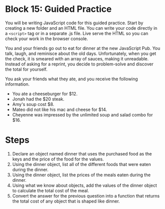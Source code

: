 # Block 15: Guided Practice

You will be writing JavaScript code for this guided practice. Start by creating a new folder and an HTML file. You can write your code directly in a `<script>` tag or in a separate .js file. Live serve the HTML so you can check your work in the browser console. 

You and your friends go out to eat for dinner at the new JavaScript Pub. You talk, laugh, and reminisce about the old days. Unfortunately, when you get the check, it is smeared with an array of sauces, making it unreadable. Instead of asking for a reprint, you decide to problem-solve and discover the total for yourself.

You ask your friends what they ate, and you receive the following information.

* You ate a cheeseburger for $12.
* Jonah had the $20 steak.
* Amy's soup cost $8.
* Mateo did not like his mac and cheese for $14.
* Cheyenne was impressed by the unlimited soup and salad combo for $16.

# Steps 
1. Declare an object named dinner that uses the purchased food as the keys and the price of the food for the values.
2. Using the dinner object, list all of the different foods that were eaten during the dinner.
3. Using the dinner object, list the prices of the meals eaten during the dinner.
4. Using what we know about objects, add the values of the dinner object to calculate the total cost of the meal. 
5. Convert the answer for the previous question into a function that returns the total cost of any object that is shaped like dinner.